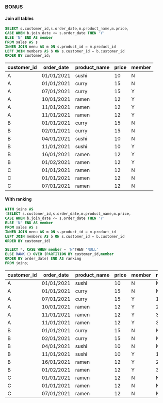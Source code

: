 
### BONUS
#### Join all tables
```SQL
SELECT s.customer_id,s.order_date,m.product_name,m.price,
CASE WHEN b.join_date <= s.order_date THEN 'Y'
ELSE 'N' END AS member
FROM sales AS s
INNER JOIN menu AS m ON s.product_id = m.product_id
LEFT JOIN members AS b ON s.customer_id = b.customer_id
ORDER BY customer_id;
```

customer_id| order_date|product_name|price|member
| --- | --- | --- | --- | --- | 
|A|01/01/2021|sushi|10|N|
|A|01/01/2021|curry|15|N|
|A|07/01/2021|curry|15|Y|
|A|10/01/2021|ramen|12|Y|
|A|11/01/2021|ramen|12|Y|
|A|11/01/2021|ramen|12|Y|
|B|01/01/2021|curry|15|N|
|B|02/01/2021|curry|15|N|
|B|04/01/2021|sushi|10|N|
|B|11/01/2021|sushi|10|Y|
|B|16/01/2021|ramen|12|Y|
|B|01/02/2021|ramen|12|Y|
|C|01/01/2021|ramen|12|N|
|C|01/01/2021|ramen|12|N|
|C|07/01/2021|ramen|12|N|


#### With ranking
```SQL
WITH joins AS
(SELECT s.customer_id,s.order_date,m.product_name,m.price,
CASE WHEN b.join_date <= s.order_date THEN 'Y'
ELSE 'N' END AS member
FROM sales AS s
INNER JOIN menu AS m ON s.product_id = m.product_id
LEFT JOIN members AS b ON s.customer_id = b.customer_id
ORDER BY customer_id)

SELECT *, CASE WHEN member = 'N'THEN 'NULL'
ELSE RANK () OVER (PARTITION BY customer_id,member
ORDER BY order_date) END AS ranking 
FROM joins;
```
customer_id| order_date|product_name|price|member|ranking
| --- | --- | --- | --- | --- | --- | 
|A|01/01/2021|sushi|10|N|NULL|
|A|01/01/2021|curry|15|N|NULL|
|A|07/01/2021|curry|15|Y|1|
|A|10/01/2021|ramen|12|Y|2|
|A|11/01/2021|ramen|12|Y|3|
|A|11/01/2021|ramen|12|Y|3|
|B|01/01/2021|curry|15|N|NULL|
|B|02/01/2021|curry|15|N|NULL|
|B|04/01/2021|sushi|10|N|NULL|
|B|11/01/2021|sushi|10|Y|1|
|B|16/01/2021|ramen|12|Y|2|
|B|01/02/2021|ramen|12|Y|3|
|C|01/01/2021|ramen|12|N|NULL|
|C|01/01/2021|ramen|12|N|NULL|
|C|07/01/2021|ramen|12|N|NULL|
